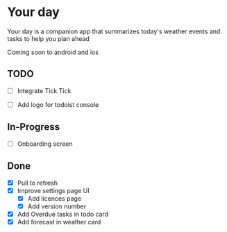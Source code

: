 # Your day

Your day is a companion app that summarizes today's weather events and tasks to help you plan ahead

Coming soon to android and ios

## TODO

- [ ] Integrate Tick Tick

- [ ] Add logo for todoist console





## In-Progress

- [ ] Onboarding screen



## Done

- [x] Pull to refresh
- [x] Improve settings page UI
    - [x] Add licences page
    - [x] Add version number
- [x] Add Overdue tasks in todo card
- [x] Add forecast in weather card
